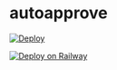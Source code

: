 # autoapprove

[![Deploy](https://www.herokucdn.com/deploy/button.svg)](https://heroku.com/deploy?template=https://github.com/Jiyad777/Prince)

[![Deploy on Railway](https://railway.app/button.svg)](https://railway.app/template/p_Snk6?referralCode=RDLb1R)
